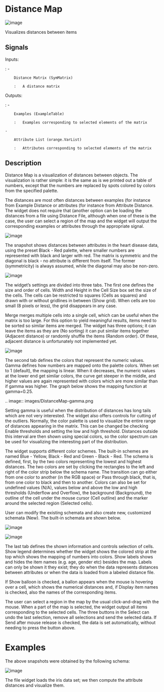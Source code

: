 Distance Map
============

![image]

Visualizes distances between items

Signals
-------

Inputs:

:   -   

        Distance Matrix (SymMatrix)

        :   A distance matrix

Outputs:

:   -   

        Examples (ExampleTable)

        :   Examples corresponding to selected elements of the matrix

    -   

        Attribute List (orange.VarList)

        :   Attributes corresponding to selected elements of the matrix

Description
-----------

Distance Map is a visualization of distances between objects. The
visualization is rather simple: it is the same as is we printed out a
table of numbers, except that the numbers are replaced by spots colored
by colors from the specified palette.

The distances are most often distances between examples (for instance
from Example Distance or attributes (for instance from
Attribute Distance. The widget does not require that (another option can
be loading the distances from a file using Distance File, although when
one of these is the case, the user can select a region of the map and
the widget will output the corresponding examples or attributes through
the appropriate signal.

![image][1]

The snapshot shows distances between attributes in the heart disease
data, using the preset Black - Red palette, where smaller numbers are
represented with black and larger with red. The matrix is symmetric and
the diagonal is black - no attribute is different from itself. The
former (symmetricity) is always assumed, while the diagonal may also be
non-zero.

![image][2]

The widget’s settings are divided into three tabs. The first one defines
the size and order of cells. Width and Height in the Cell Size box set
the size of the cells. The cells can be restricted to squares
(Cells as squares) and drawn with or without gridlines in between
(Show grid). When cells are too small (8 pixels or less), the grid
disappears in any case.

Merge merges multiple cells into a single cell, which can be useful when
the matrix is too large. For this option to yield meaningful results,
items need to be sorted so similar items are merged. The widget has
three options; it can leave the items as they are (No sorting) it can
put similar items together (Adjacent distance) or randomly shuffle the
items (Random order). Of these, adjacent distance is unfortunately not
implemented yet.

![image][3]

The second tab defines the colors that represent the numeric values.
Gamma defines how numbers are mapped onto the palette colors. When set
to 1 (default), the mapping is linear. When it decreases, the numeric
values at the lower end get similar colors, the curve get steeper in the
middle, and higher values are again represented with colors which are
more similar than if gamma was higher. The graph below shows the mapping
function at gamma=0.25.

  [image]: ../../../../Orange/OrangeWidgets/Unsupervised/icons/DistanceMatrix.svg
  [1]: images/DistanceMap.png
  [2]: images/DistanceMap-Settings.png
  [3]: images/DistanceMap-Colors.png

.. image:: images/DistanceMap-gamma.png

Setting gamma is useful when the distribution of distances has long
tails which are not very interested. The widget also offers controls for
cutting of the outliers. Normally, the color palette is used to
visualize the entire range of distances appearing in the matrix. This
can be changed be checking Enable thresholds and setting the low and
high threshold. Distances outside this interval are then shown using
special colors, so the color spectrum can be used for visualizing the
interesting part of the distribution.

The widget supports different color schemes. The built-in schemes are
named Blue - Yellow, Black - Red and Green - Black - Red. The schema is
defined, first, by the two colors representing the lowest and highest
distances. The two colors are set by clicking the rectangles to the left
and right of the color strip below the schema name. The transition can
go either from one color to another (in the RGB space) or
Pass through black, that is, from one color to black and then to
another. Colors can also be set for undefined values (N/A), values below
and above the low and high thresholds (Underflow and Overflow), the
background (Background), the outline of the cell under the mouse cursor
(Cell outline) and the marker around the selected region
(Selected cells).

User can modify the existing schemata and also create new, customized
schemata (New). The built-in schemata are shown below.

![image]

![image][1]

The last tab defines the shown information and controls selection of
cells. Show legend determines whether the widget shows the colored strip
at the top which shows the mapping of numbers into colors. Show labels
shows and hides the item names (e.g. age, gender etc) besides the map.
Labels can only be shown it they exist; they do when the data represents
distances between attributes or when the data is loaded from a labeled
distance file.

If Show balloon is checked, a ballon appears when the mouse is hovering
over a cell, which shows the numerical distances and, if
Display item names is checked, also the names of the corresponding
items.

The user can select a region in the map by the usual click-and-drag with
the mouse. When a part of the map is selected, the widget output all
items corresponding to the selected cells. The three buttons in the
Select can undo the last selection, remove all selections and send the
selected data. If Send after mouse release is checked, the data is set
automatically, without needing to press the button above.

Examples
========

The above snapshots were obtained by the following schema:

![image][2]

The file widget loads the iris data set; we then compute the attribute
distances and visualize them.

  [image]: images/DistanceMap-Green-Black-Red.png
  [1]: images/DistanceMap-Info.png
  [2]: images/DistanceMap-Schema.png